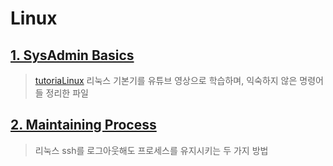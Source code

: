 # Linux

## [1. SysAdmin Basics](https://github.com/Integerous/TIL/blob/master/Linux/SysAdminBasics.md)
>[tutoriaLinux](https://www.youtube.com/watch?v=bju_FdCo42w&list=PLtK75qxsQaMLZSo7KL-PmiRarU7hrpnwK) 리눅스 기본기를 유튜브 영상으로 학습하며, 익숙하지 않은 명령어들 정리한 파일

## [2. Maintaining Process](https://github.com/Integerous/TIL/blob/master/Linux/Maintaining_Process.md)
>리눅스 ssh를 로그아웃해도 프로세스를 유지시키는 두 가지 방법
